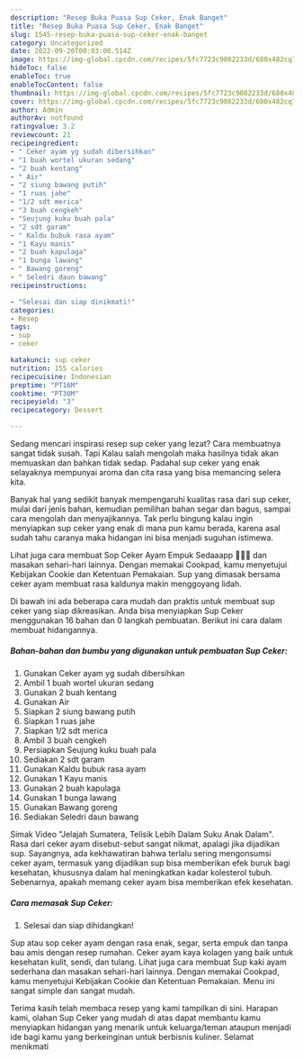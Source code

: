 ```yaml
---
description: "Resep Buka Puasa Sup Ceker, Enak Banget"
title: "Resep Buka Puasa Sup Ceker, Enak Banget"
slug: 1545-resep-buka-puasa-sup-ceker-enak-banget
category: Uncategorized
date: 2022-09-20T00:03:00.514Z
image: https://img-global.cpcdn.com/recipes/5fc7723c9082233d/680x482cq70/sup-ceker-foto-resep-utama.jpg
hideToc: false
enableToc: true
enableTocContent: false
thumbnail: https://img-global.cpcdn.com/recipes/5fc7723c9082233d/680x482cq70/sup-ceker-foto-resep-utama.jpg
cover: https://img-global.cpcdn.com/recipes/5fc7723c9082233d/680x482cq70/sup-ceker-foto-resep-utama.jpg
author: Admin
authorAv: notfound
ratingvalue: 3.2
reviewcount: 21
recipeingredient:
- " Ceker ayam yg sudah dibersihkan"
- "1 buah wortel ukuran sedang"
- "2 buah kentang"
- " Air"
- "2 siung bawang putih"
- "1 ruas jahe"
- "1/2 sdt merica"
- "3 buah cengkeh"
- "Seujung kuku buah pala"
- "2 sdt garam"
- " Kaldu bubuk rasa ayam"
- "1 Kayu manis"
- "2 buah kapulaga"
- "1 bunga lawang"
- " Bawang goreng"
- " Seledri daun bawang"
recipeinstructions:

- "Selesai dan siap dinikmati!"
categories:
- Resep
tags:
- sup
- ceker

katakunci: sup ceker 
nutrition: 155 calories
recipecuisine: Indonesian
preptime: "PT16M"
cooktime: "PT30M"
recipeyield: "3"
recipecategory: Dessert

---
```



Sedang mencari inspirasi resep sup ceker yang lezat? Cara membuatnya sangat tidak susah. Tapi Kalau salah mengolah maka hasilnya tidak akan memuaskan dan bahkan tidak sedap. Padahal sup ceker yang enak selayaknya mempunyai aroma dan cita rasa yang bisa memancing selera kita.


Banyak hal yang sedikit banyak mempengaruhi kualitas rasa dari sup ceker, mulai dari jenis bahan, kemudian pemilihan bahan segar dan bagus, sampai cara mengolah dan menyajikannya. Tak perlu bingung kalau ingin menyiapkan sup ceker yang enak di mana pun kamu berada, karena asal sudah tahu caranya maka hidangan ini bisa menjadi suguhan istimewa.

Lihat juga cara membuat Sop Ceker Ayam Empuk Sedaaapp 🤤🤤🤤 dan masakan sehari-hari lainnya. Dengan memakai Cookpad, kamu menyetujui Kebijakan Cookie dan Ketentuan Pemakaian. Sup yang dimasak bersama ceker ayam membuat rasa kaldunya makin menggoyang lidah.


Di bawah ini ada beberapa cara mudah dan praktis untuk membuat sup ceker yang siap dikreasikan. Anda bisa menyiapkan Sup Ceker menggunakan 16 bahan dan 0 langkah pembuatan. Berikut ini cara dalam membuat hidangannya.

<!--inarticleads1-->

##### Bahan-bahan dan bumbu yang digunakan untuk pembuatan Sup Ceker:

1. Gunakan  Ceker ayam yg sudah dibersihkan
1. Ambil 1 buah wortel ukuran sedang
1. Gunakan 2 buah kentang
1. Gunakan  Air
1. Siapkan 2 siung bawang putih
1. Siapkan 1 ruas jahe
1. Siapkan 1/2 sdt merica
1. Ambil 3 buah cengkeh
1. Persiapkan Seujung kuku buah pala
1. Sediakan 2 sdt garam
1. Gunakan  Kaldu bubuk rasa ayam
1. Gunakan 1 Kayu manis
1. Gunakan 2 buah kapulaga
1. Gunakan 1 bunga lawang
1. Gunakan  Bawang goreng
1. Sediakan  Seledri daun bawang


Simak Video &#34;Jelajah Sumatera, Telisik Lebih Dalam Suku Anak Dalam&#34;. Rasa dari ceker ayam disebut-sebut sangat nikmat, apalagi jika dijadikan sup. Sayangnya, ada kekhawatiran bahwa terlalu sering mengonsumsi ceker ayam, termasuk yang dijadikan sup bisa memberikan efek buruk bagi kesehatan, khususnya dalam hal meningkatkan kadar kolesterol tubuh. Sebenarnya, apakah memang ceker ayam bisa memberikan efek kesehatan. 

<!--inarticleads2-->

##### Cara memasak Sup Ceker:


1. Selesai dan siap dihidangkan!

Sup atau sop ceker ayam dengan rasa enak, segar, serta empuk dan tanpa bau amis dengan resep rumahan. Ceker ayam kaya kolagen yang baik untuk kesehatan kulit, sendi, dan tulang. Lihat juga cara membuat Sup kaki ayam sederhana dan masakan sehari-hari lainnya. Dengan memakai Cookpad, kamu menyetujui Kebijakan Cookie dan Ketentuan Pemakaian. Menu ini sangat simple dan sangat mudah. 

Terima kasih telah membaca resep yang kami tampilkan di sini. Harapan kami, olahan Sup Ceker yang mudah di atas dapat membantu kamu menyiapkan hidangan yang menarik untuk keluarga/teman ataupun menjadi ide bagi kamu yang berkeinginan untuk berbisnis kuliner. Selamat menikmati
